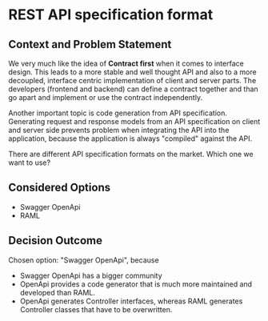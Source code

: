 # REST API specification format

## Context and Problem Statement
We very much like the idea of **Contract first** when it comes to interface design.
This leads to a more stable and well thought API and also to a more decoupled, interface centric implementation of client and server parts.
The developers (frontend and backend) can define a contract together and than go apart and implement or use the contract independently.

Another important topic is code generation from API specification. Generating request and response models from an API specification on client 
and server side prevents problem when integrating the API into the application, because the application is always "compiled" against the API.

There are different API specification formats on the market. Which one we want to use?

## Considered Options

* Swagger OpenApi
* RAML

## Decision Outcome

Chosen option: "Swagger OpenApi", because 

* Swagger OpenApi has a bigger community
* OpenApi provides a code generator that is much more maintained and developed than RAML.  
* OpenApi generates Controller interfaces, whereas RAML generates Controller classes that have to be overwritten. 
